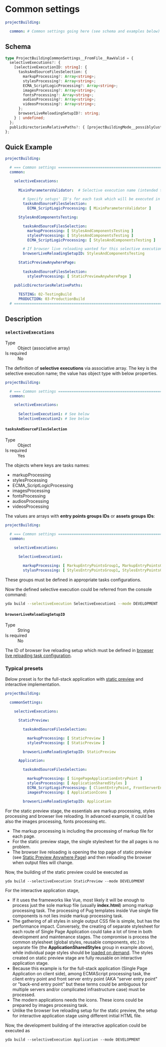 # Common settings 

```yaml
projectBuilding:

  common: # Common settings going here (see schema and examples below)
```

## Schema 

```typescript
type ProjectBuildingCommonSettings__FromFile__RawValid = {
  selectiveExecutions?: { 
    [selectiveExecutionID: string]: {
      tasksAndSourceFilesSelection: {
        markupProcessing?: Array<string>;
        stylesProcessing?: Array<string>;
        ECMA_ScriptLogicProcessing?: Array<string>;
        imagesProcessing?: Array<string>;
        fontsProcessing?: Array<string>;
        audiosProcessing?: Array<string>;
        videosProcessing?: Array<string>;
      };
      browserLiveReloadingSetupID?: string;
    } | undefined;
  };
  publicDirectoriesRelativePaths?: { [projectBuildingMode__possiblyCustom: string ]: string | undefined; };
};
```

## Quick Example

```yaml
projectBuilding:

  # === Common settings ================================================================================================
  common:

    selectiveExecutions:
      
      MixinParametersValidator:  # Selective execution name (intended to be used in console commands)

        # Specify setups' ID's for each task which will be executed in current selective execution
        tasksAndSourceFilesSelection:
          ECMA_ScriptLogicProcessing: [ MixinParametersValidator ]

      StylesAndComponentsTesting:

        tasksAndSourceFilesSelection:
          markupProcessing: [ StylesAndComponentsTesting ]
          stylesProcessing: [ StylesAndComponentsTesting ]
          ECMA_ScriptLogicProcessing: [ StylesAndComponentsTesting ]

        # If browser live reloading wanted for this selective execution, refer to it's ID
        browserLiveReloadingSetupID: StylesAndComponentsTesting

      StaticPreviewAnywherePage:
        
        tasksAndSourceFilesSelection:
          stylesProcessing: [ StaticPreviewAnywherePage ]

    publicDirectoriesRelativePaths:
  
      TESTING: 02-TestingBuild
      PRODUCTION: 03-ProductionBuild
  # ====================================================================================================================
```


## Description

### `selectiveExecutions`

<dl>
  <dt>Type</dt>
  <dd>Object (associative array)</dd>
  <dt>Is required</dt>
  <dd>No</dd>
</dl>

The definition of **selective executions** via associative array.
The key is the selective execution name; the value has object type with below properties.

```yaml
projectBuilding:

  # === Common settings ================================================================================================
  common:

    selectiveExecutions:
      
      SelectiveExecution1: # See below
      SelectiveExecution2: # See below
```

#### `tasksAndSourceFilesSelection`

<dl>
  <dt>Type</dt>
  <dd>Object</dd>
  <dt>Is required</dt>
  <dd>Yes</dd>
</dl>

The objects where keys are tasks names:

* markupProcessing
* stylesProcessing
* ECMA_ScriptLogicProcessing
* imagesProcessing
* fontsProcessing
* audiosProcessing
* videosProcessing

The values are arrays with **entry points groups IDs** or **assets groups IDs**:

```yaml
projectBuilding:

  # === Common settings ================================================================================================
  common:

    selectiveExecutions:
      
      SelectiveExecution1:

        markupProcessing: [ MarkupEntryPointsGroup1, MarkupEntryPointsGroup2 ]
        stylusProcessing: [ StylesEntryPointsGroup1, StylesEntryPointsGroup2 ]
```

These groups must be defined in appropriate tasks configurations.

Now the defined selective execution could be referred from the console command:

```bash
yda build --selectiveExecution SelectiveExecution1 --mode DEVELOPMENT
```


#### `browserLiveReloadingSetupID`

<dl>
  <dt>Type</dt>
  <dd>String</dd>
  <dt>Is required</dt>
  <dd>No</dd>
</dl>

The ID of browser live reloading setup which must be defined in [browser live reloading task configuration](Documentation/BrowserLiveReloading.md).



### Typical presets

Below preset is for the full-stack application with 
[static preview](https://github.com/TokugawaTakeshi/Yamato-Daiwa-Frontend/blob/master/CoreLibrary/Package/Documentation/PagesTemplates/StaticPreviewAnywherePage/StaticPreviewAnywherePage.md#the-concept-of-static-preview) 
and interactive implementation.

```yaml
projectBuilding:

  commonSettings:

    selectiveExecutions:

      StaticPreview:

        tasksAndSourceFilesSelection:

          markupProcessing: [ StaticPreview ]
          stylesProcessing: [ StaticPreview ]

        browserLiveReloadingSetupID: StaticPreview

      Application:

        tasksAndSourceFilesSelection:

          markupProcessing: [ SingePageApplicationEntryPoint ]
          stylesProcessing: [ ApplicationSharedStyles ]
          ECMA_ScriptLogicProcessing: [ ClientEntryPoint, FrontServerEntryPoint ]
          imagesProcessing: [ ApplicationIcons ]

        browserLiveReloadingSetupID: Application
```

For the static preview stage, the essentials are markup processing, styles processing and browser live reloading.
In advanced example, it could be also the images processing, fonts processing etc.

* The markup processing is including the processing of markup file for each page.
* For the static preview stage, the single stylesheet for the all pages is no problem.
* The browser live reloading is opening the top page of static preview (see [Static Preview Anywhere Page](https://github.com/TokugawaTakeshi/Yamato-Daiwa-Frontend/blob/master/CoreLibrary/Package/Documentation/PagesTemplates/StaticPreviewAnywherePage/StaticPreviewAnywherePage.md))
  and then reloading the browser when output files will change.

Now, the building of the static preview could be executed as

```
yda build --selectiveExecution StaticPreview --mode DEVELOPMENT
```

For the interactive application stage,

* If it uses the frameworks like Vue, most likely it will be enough to process just the sole markup file (usually **index.html**)
  among markup processing task. The processing of Pug templates inside Vue single file components is not lies inside
  markup processing task.
* The gathering of all styles in single output CSS file is simple, but has the performance impact. Conversely, the creating of
  separate stylesheet for each route of Single Page Application could take a lot of time in both development and maintenance
  stages. The compromise is process the common stylesheet (global styles, reusable components, etc.) to separate file
  (the **ApplicationSharedStyles** group in example above), while individual page styles should be 
  [loaded on demand](https://webpack.js.org/guides/code-splitting/#dynamic-imports). The styles created on static preview
  stage are fully reusable on interactive application stage.
* Because this example is for the full-stack application (Single Page Application on client side), among ECMAScript 
  processing task, the client entry point and front server entry point (AKA "server entry point" or "back-end entry point" but
  these terms could be ambiguous for multiple servers and/or complicated infrastructure case) must be processed.
* The modern applications needs the icons. These icons could be prepared by images processing task.
* Unlike the browser live reloading setup for the static preview, the setup for interactive application stage
  using different initial HTML file.

Now, the development building of the interactive application could be executed as

```
yda build --selectiveExecution Application --mode DEVELOPMENT
```
